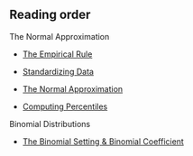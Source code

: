 ## Reading order

The Normal Approximation

* [The Empirical Rule](empirical_rule.ipynb)

* [Standardizing Data](standardizing_data_and_standard_normal_curve.ipynb)

* [The Normal Approximation](normal_approximation.ipynb)

* [Computing Percentiles](computing_percentiles.ipynb)

Binomial Distributions

* [The Binomial Setting & Binomial Coefficient](the_binomial_setting_and_binomial_coefficient.ipynb)


